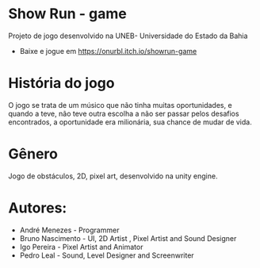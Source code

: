 # Show Run - game
Projeto de jogo desenvolvido na UNEB- Universidade do Estado da Bahia
-  Baixe e jogue em https://onurbl.itch.io/showrun-game
# História do jogo
O jogo se trata de um músico que não tinha muitas oportunidades, e quando a teve, não teve outra escolha a não ser passar pelos desafios encontrados, a oportunidade era milionária, sua chance de mudar de vida.

# Gênero
Jogo de obstáculos, 2D, pixel art, desenvolvido na unity engine.


# Autores: 
-  André Menezes - Programmer
-  Bruno Nascimento -  UI, 2D Artist , Pixel Artist and Sound Designer
-  Igo Pereira -  Pixel Artist and Animator
-  Pedro Leal -  Sound, Level Designer and Screenwriter
